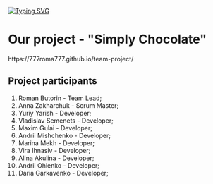 [![Typing SVG](https://readme-typing-svg.herokuapp.com?font=Montserrat&weight=600&size=30&pause=1000&color=FD9222&background=1E18237F&center=true&width=435&lines=Not+Broken+Team)](https://git.io/typing-svg)

<h1>Our project - "Simply Chocolate"</h1>
https://777roma777.github.io/team-project/



<h2>Project participants</h2>

1. Roman Butorin - Team Lead;
2. Anna Zakharchuk - Scrum Master;
3. Yuriy Yarish - Developer;
4. Vladislav Semenets - Developer;
5. Maxim Gulai - Developer;
6. Andrii Mishchenko - Developer;
7. Marina Mekh - Developer;
8. Vira Ihnasiv - Developer;
9. Alina Akulina - Developer;
10. Andrii Ohienko - Developer;
11. Daria Garkavenko - Developer;

